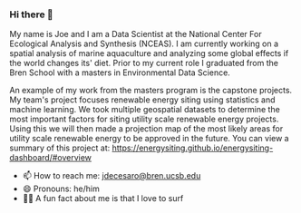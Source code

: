 ### Hi there 👋

My name is Joe and I am a Data Scientist at the National Center For Ecological Analysis and Synthesis (NCEAS). I am currently working on a spatial analysis of marine aquaculture and analyzing some global effects if the world changes its' diet. Prior to my current role I graduated from the Bren School with a masters in Environmental Data Science. 

An example of my work from the masters program is the capstone projects. My team's project focuses renewable energy siting using statistics and machine learning. We took multiple geospatial datasets to determine the most important factors for siting utility scale renewable energy projects. Using this we will then made a projection map of the most likely areas for utility scale renewable energy to be approved in the future. You can view a summary of this project at: https://energysiting.github.io/energysiting-dashboard/#overview

- 📫 How to reach me: jdecesaro@bren.ucsb.edu
- 😄 Pronouns: he/him
- 🏄‍♂️ A fun fact about me is that I love to surf
